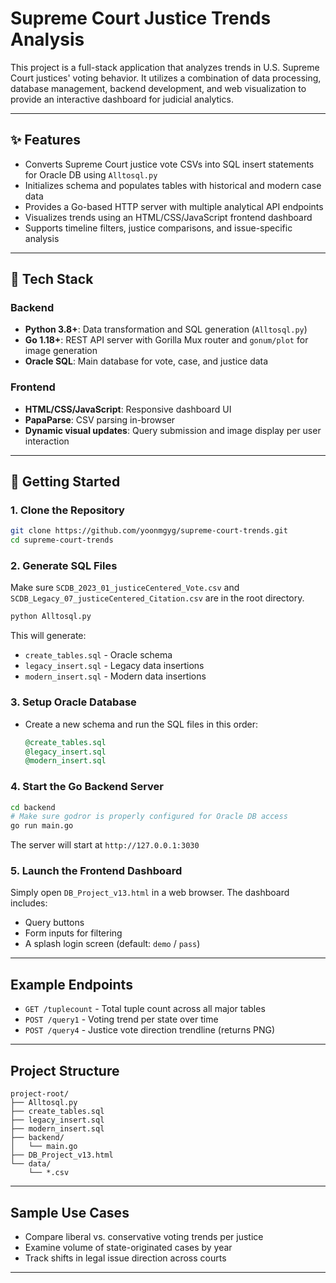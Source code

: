 # Supreme Court Justice Trends Analysis

This project is a full-stack application that analyzes trends in U.S. Supreme Court justices' voting behavior. It utilizes a combination of data processing, database management, backend development, and web visualization to provide an interactive dashboard for judicial analytics.

---

## ✨ Features

* Converts Supreme Court justice vote CSVs into SQL insert statements for Oracle DB using `Alltosql.py`
* Initializes schema and populates tables with historical and modern case data
* Provides a Go-based HTTP server with multiple analytical API endpoints
* Visualizes trends using an HTML/CSS/JavaScript frontend dashboard
* Supports timeline filters, justice comparisons, and issue-specific analysis

---

## 🧰 Tech Stack

### Backend

* **Python 3.8+**: Data transformation and SQL generation (`Alltosql.py`)
* **Go 1.18+**: REST API server with Gorilla Mux router and `gonum/plot` for image generation
* **Oracle SQL**: Main database for vote, case, and justice data

### Frontend

* **HTML/CSS/JavaScript**: Responsive dashboard UI
* **PapaParse**: CSV parsing in-browser
* **Dynamic visual updates**: Query submission and image display per user interaction

---

## 🚀 Getting Started

### 1. Clone the Repository

```bash
git clone https://github.com/yoonmgyg/supreme-court-trends.git
cd supreme-court-trends
```

### 2. Generate SQL Files

Make sure `SCDB_2023_01_justiceCentered_Vote.csv` and `SCDB_Legacy_07_justiceCentered_Citation.csv` are in the root directory.

```bash
python Alltosql.py
```

This will generate:

* `create_tables.sql` - Oracle schema
* `legacy_insert.sql` - Legacy data insertions
* `modern_insert.sql` - Modern data insertions

### 3. Setup Oracle Database

* Create a new schema and run the SQL files in this order:

  ```sql
  @create_tables.sql
  @legacy_insert.sql
  @modern_insert.sql
  ```

### 4. Start the Go Backend Server

```bash
cd backend
# Make sure godror is properly configured for Oracle DB access
go run main.go
```

The server will start at `http://127.0.0.1:3030`

### 5. Launch the Frontend Dashboard

Simply open `DB_Project_v13.html` in a web browser. The dashboard includes:

* Query buttons
* Form inputs for filtering
* A splash login screen (default: `demo` / `pass`)

---

##  Example Endpoints

* `GET /tuplecount` - Total tuple count across all major tables
* `POST /query1` - Voting trend per state over time
* `POST /query4` - Justice vote direction trendline (returns PNG)

---

##  Project Structure

```
project-root/
├── Alltosql.py                
├── create_tables.sql          
├── legacy_insert.sql          
├── modern_insert.sql         
├── backend/
│   └── main.go                
├── DB_Project_v13.html       
└── data/
    └── *.csv                  
```

---

##  Sample Use Cases

* Compare liberal vs. conservative voting trends per justice
* Examine volume of state-originated cases by year
* Track shifts in legal issue direction across courts

---


